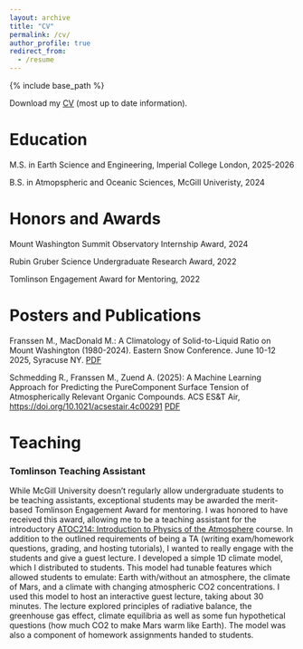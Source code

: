 ```yaml
---
layout: archive
title: "CV"
permalink: /cv/
author_profile: true
redirect_from:
  - /resume
---
```


{% include base_path %}

Download my [CV](../files/Resume__V5_.pdf) (most up to date information).

Education
======
M.S. in Earth Science and Engineering, Imperial College London, 2025-2026

B.S. in Atmopspheric and Oceanic Sciences, McGill Univeristy, 2024

Honors and Awards
======
Mount Washington Summit Observatory Internship Award, 2024

Rubin Gruber Science Undergraduate Research Award, 2022

Tomlinson Engagement Award for Mentoring, 2022
  
Posters and Publications
======

Franssen M., MacDonald M.: A Climatology of Solid-to-Liquid Ratio on Mount Washington (1980-2024). Eastern Snow Conference. June 10-12 2025, Syracuse NY. [PDF](../files/EasternSnowCon_SLR_Poster.pdf)

Schmedding R., Franssen M., Zuend A. (2025): A Machine Learning Approach for Predicting the PureComponent Surface Tension of Atmospherically Relevant Organic Compounds. ACS ES&T Air, https://doi.org/10.1021/acsestair.4c00291 [PDF](../files/schmedding-franssen-zuend-ml.pdf)

Teaching
======

### Tomlinson Teaching Assistant
While McGill University doesn’t regularly allow undergraduate students to be teaching assistants, exceptional students may be awarded the merit-based Tomlinson Engagement Award for mentoring. I was honored to have received this award, allowing me to be a teaching assistant for the introductory [ATOC214: Introduction to Physics of the Atmosphere](https://www.mcgill.ca/study/2024-2025/courses/atoc-214) course. In addition to the outlined requirements of being a TA (writing exam/homework questions, grading, and hosting tutorials), I wanted to really engage with the students and give a guest lecture. I developed a simple 1D climate model, which I distributed to students. This model had tunable features which allowed students to emulate: Earth with/without an atmosphere, the climate of Mars, and a climate with changing atmospheric CO2 concentrations. I used this model to host an interactive guest lecture, taking about 30 minutes. The lecture explored principles of radiative balance, the greenhouse gas effect, climate equilibria as well as some fun hypothetical questions (how much CO2 to make Mars warm like Earth). The model was also a component of homework assignments handed to students. 

  
